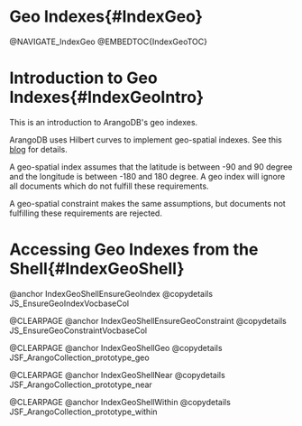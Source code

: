 Geo Indexes{#IndexGeo}
======================

@NAVIGATE_IndexGeo
@EMBEDTOC{IndexGeoTOC}

Introduction to Geo Indexes{#IndexGeoIntro}
===========================================

This is an introduction to ArangoDB's geo indexes.

ArangoDB uses Hilbert curves to implement geo-spatial indexes. See this <a
href="http://www.arangodb.org/2012/03/31/using-hilbert-curves-and-polyhedrons-for-geo-indexing">blog</a>
for details.

A geo-spatial index assumes that the latitude is between -90 and 90 degree and
the longitude is between -180 and 180 degree. A geo index will ignore all
documents which do not fulfill these requirements.

A geo-spatial constraint makes the same assumptions, but documents not
fulfilling these requirements are rejected.

Accessing Geo Indexes from the Shell{#IndexGeoShell}
====================================================

@anchor IndexGeoShellEnsureGeoIndex
@copydetails JS_EnsureGeoIndexVocbaseCol

@CLEARPAGE
@anchor IndexGeoShellEnsureGeoConstraint
@copydetails JS_EnsureGeoConstraintVocbaseCol

@CLEARPAGE
@anchor IndexGeoShellGeo
@copydetails JSF_ArangoCollection_prototype_geo

@CLEARPAGE
@anchor IndexGeoShellNear
@copydetails JSF_ArangoCollection_prototype_near

@CLEARPAGE
@anchor IndexGeoShellWithin
@copydetails JSF_ArangoCollection_prototype_within
